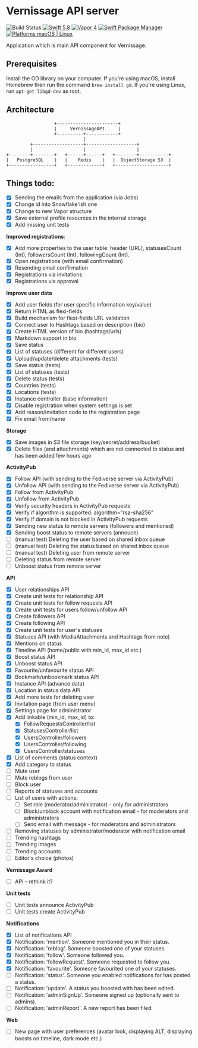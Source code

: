# Vernissage API server

![Build Status](https://github.com/VernissageApp/VernissageServer/workflows/Build/badge.svg)
[![Swift 5.8](https://img.shields.io/badge/Swift-5.8-orange.svg?style=flat)](ttps://developer.apple.com/swift/)
[![Vapor 4](https://img.shields.io/badge/vapor-4.0-blue.svg?style=flat)](https://vapor.codes)
[![Swift Package Manager](https://img.shields.io/badge/SPM-compatible-4BC51D.svg?style=flat)](https://swift.org/package-manager/)
[![Platforms macOS | Linux](https://img.shields.io/badge/Platforms-macOS%20%7C%20Linux%20-lightgray.svg?style=flat)](https://developer.apple.com/swift/)

Application which is main API component for Vernissage.

## Prerequisites

Install the GD library on your computer. If you're using macOS, install Homebrew then run the command `brew install gd`.
If you're using Linux, run `apt-get libgd-dev` as root.

## Architecture

```
                  +-----------------------+
                  |     VernissageAPI     |
                  +----------+------------+
                             |
         +-------------------+-------------------+
         |                   |                   |
+--------+--------+   +------+------+   +--------+-----------+
|   PostgreSQL    |   |    Redis    |   |  ObjectStorage S3  |
+-----------------+   +-------------+   +--------------------+
```

## Things todo:

- [x] Sending the emails from the application (via Jobs)
- [x] Change id into Snowflake'ish one
- [x] Change to new Vapor structure
- [x] Save external profile resources in the internal storage
- [x] Add missing unit tests

**Improved registrations**:

- [x] Add more properties to the user table: header (URL), statusesCount (Int), followersCount (Int), followingCount (Int).
- [x] Open registrations (with email confirmation)
- [x] Resending email confirmation
- [x] Registrations via invitations
- [x] Registrations via approval

**Improve user data**

- [x] Add user fields (for user specific information key/value)
- [x] Return HTML as flexi-fields
- [x] Build mechanism for flexi-fields URL validation
- [x] Connect user to Hashtags based on description (bio)
- [x] Create HTML version of bio (hashtags/urls)
- [x] Markdown support in bio
- [x] Save status
- [x] List of statuses (different for different users)
- [x] Upload/update/delete attachments (tests)
- [x] Save status (tests)
- [x] List of statuses (tests)
- [x] Delete status (tests)
- [x] Countries (tests)
- [x] Locations (tests)
- [x] Instance controller (base information)
- [x] Disable registration when system settings is set
- [x] Add reason/invitation code to the registration page
- [x] Fix email from/name

**Storage**

- [x] Save images in S3 file storage (key/secret/address/bucket)
- [x] Delete files (and attachments) which are not connected to status and has been added few hours ago

**ActivityPub**

- [x] Follow API (with sending to the Fediverse server via ActivityPub)
- [x] Unfollow API (with sending to the Fediverse server via ActivityPub)
- [x] Follow from ActivityPub
- [x] Unfollow from ActivityPub
- [x] Verify security headers in ActivityPub requests
- [x] Verify if algorithm is supported: algorithm=\"rsa-sha256\"
- [x] Verify if domain is not blocked in ActivityPub requests 
- [x] Sending new status to remote servers (followers and mentioned)
- [x] Sending boost status to remote servers (annouce)
- [ ] (manual test) Deleting the user based on shared inbox queue
- [ ] (manual test) Deleting the status based on shared inbox queue
- [ ] (manual test) Deleting user from remote server
- [ ] Deleting status from remote server
- [ ] Unboost status from remote server

**API**

- [x] User relationships API
- [x] Create unit tests for relationship API
- [x] Create unit tests for follow requests API
- [x] Create unit tests for users follow/unfollow API
- [x] Create followers API
- [x] Create following API
- [x] Create unit tests for user's statuses
- [x] Statuses API (with MediaAttachments and Hashtags from note)
- [x] Mentions on status
- [x] Timeline API (home/public with min_id, max_id etc.)
- [x] Boost status API
- [x] Unboost status API
- [x] Favourite/unfavourite status API
- [x] Bookmark/unbookmark status API
- [x] Instance API (advance data)
- [x] Location in status data API
- [x] Add more tests for deleting user
- [x] Invitation page (from user menu)
- [x] Settings page for administrator
- [x] Add linkable (min_id, max_id) to:
  - [x] FollowRequestsController/list
  - [x] StatusesController/list
  - [x] UsersController/followers
  - [x] UsersController/following
  - [x] UsersController/statuses
- [x] List of comments (status context)
- [x] Add category to status
- [ ] Mute user
- [ ] Mute reblogs from user
- [ ] Block user
- [ ] Reports of statuses and accounts
- [ ] List of users with actions:
  - [ ] Set role (moderator/administrator) - only for administrators
  - [ ] Block/unblock account with notification email - for moderators and administrators
  - [ ] Send email with message - for moderators and administrators
- [ ] Removing statuses by administrator/moderator with notification email
- [ ] Trending hashtags
- [ ] Trending images
- [ ] Trending accounts
- [ ] Editor's choice (photos)

**Vernissage Award**
- [ ] API - rethink it?

**Unit tests**

- [ ] Unit tests announce ActivityPub
- [ ] Unit tests create ActivityPub

**Notifications**

- [x] List of notifications API
- [x] Notification: 'mention'. Someone mentioned you in their status.
- [x] Notification: 'reblog'. Someone boosted one of your statuses.
- [x] Notification: 'follow'. Someone followed you.
- [x] Notification: 'followRequest'. Someone requested to follow you.
- [x] Notification: 'favourite'. Someone favourited one of your statuses.
- [ ] Notification: 'status'. Someone you enabled notifications for has posted a status.
- [ ] Notification: 'update'. A status you boosted with has been edited.
- [ ] Notification: 'adminSignUp'. Someone signed up (optionally sent to admins).
- [ ] Notification: 'adminReport'. A new report has been filed.

**Web**

- [ ] New page with user preferences (avatar look, displaying ALT, displaying boosts on timeline, dark mode etc.)
